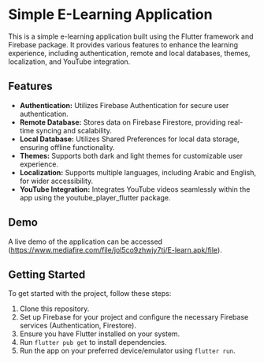 # Simple E-Learning Application

This is a simple e-learning application built using the Flutter framework and Firebase package. It provides various features to enhance the learning experience, including authentication, remote and local databases, themes, localization, and YouTube integration.

## Features

- **Authentication:** Utilizes Firebase Authentication for secure user authentication.
- **Remote Database:** Stores data on Firebase Firestore, providing real-time syncing and scalability.
- **Local Database:** Utilizes Shared Preferences for local data storage, ensuring offline functionality.
- **Themes:** Supports both dark and light themes for customizable user experience.
- **Localization:** Supports multiple languages, including Arabic and English, for wider accessibility.
- **YouTube Integration:** Integrates YouTube videos seamlessly within the app using the youtube_player_flutter package.

## Demo

A live demo of the application can be accessed (https://www.mediafire.com/file/jol5co9zhwjy7tj/E-learn.apk/file).

## Getting Started

To get started with the project, follow these steps:

1. Clone this repository.
2. Set up Firebase for your project and configure the necessary Firebase services (Authentication, Firestore).
3. Ensure you have Flutter installed on your system.
4. Run `flutter pub get` to install dependencies.
5. Run the app on your preferred device/emulator using `flutter run`.
